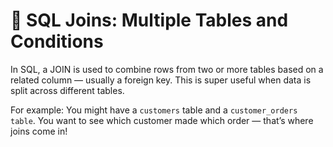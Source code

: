 # 🔗 SQL Joins: Multiple Tables and Conditions

In SQL, a JOIN is used to combine rows from two or more tables based on a related column — usually a foreign key. This is super useful when data is split across different tables.

For example:
You might have a `customers` table and a `customer_orders table`.
You want to see which customer made which order — that’s where joins come in!


